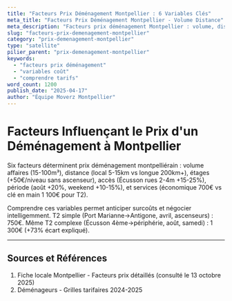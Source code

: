```yaml
---
title: "Facteurs Prix Déménagement Montpellier : 6 Variables Clés"
meta_title: "Facteurs Prix Déménagement Montpellier - Volume Distance"
meta_description: "Facteurs prix déménagement Montpellier : volume, distance, étages, accès, période, services. Comprendre tarifs."
slug: "facteurs-prix-demenagement-montpellier"
category: "prix-demenagement-montpellier"
type: "satellite"
pilier_parent: "prix-demenagement-montpellier"
keywords:
  - "facteurs prix déménagement"
  - "variables coût"
  - "comprendre tarifs"
word_count: 1200
publish_date: "2025-04-17"
author: "Équipe Moverz Montpellier"
---
```


# Facteurs Influençant le Prix d'un Déménagement à Montpellier

Six facteurs déterminent prix déménagement montpelliérain : volume affaires (15-100m³), distance (local 5-15km vs longue 200km+), étages (+50€/niveau sans ascenseur), accès (Écusson rues 2-4m +15-25%), période (août +20%, weekend +10-15%), et services (économique 700€ vs clé en main 1 100€ pour T2).

Comprendre ces variables permet anticiper surcoûts et négocier intelligemment. T2 simple (Port Marianne→Antigone, avril, ascenseurs) : 750€. Même T2 complexe (Écusson 4ème→périphérie, août, samedi) : 1 300€ (+73% écart expliqué).

---

## Sources et Références

1. Fiche locale Montpellier - Facteurs prix détaillés (consulté le 13 octobre 2025)
2. Déménageurs - Grilles tarifaires 2024-2025

